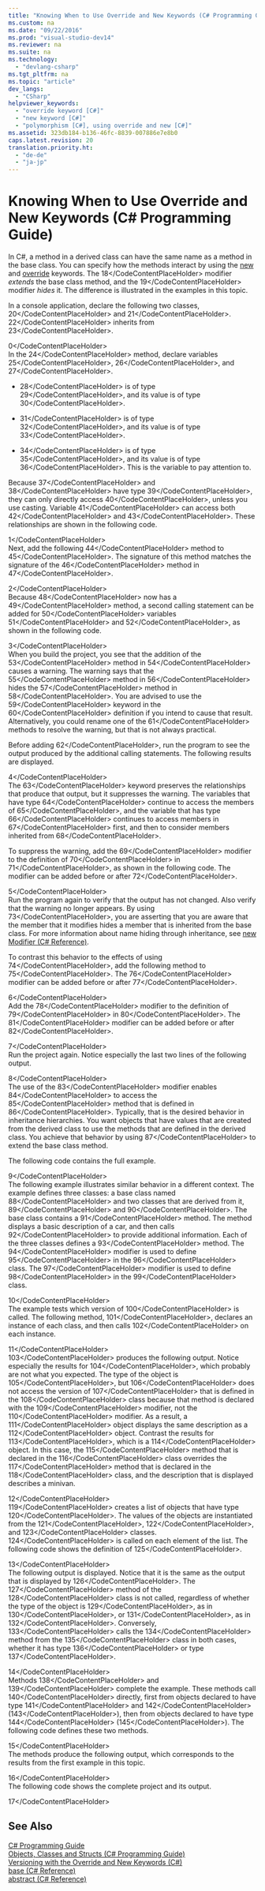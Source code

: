```yaml
---
title: "Knowing When to Use Override and New Keywords (C# Programming Guide)"
ms.custom: na
ms.date: "09/22/2016"
ms.prod: "visual-studio-dev14"
ms.reviewer: na
ms.suite: na
ms.technology: 
  - "devlang-csharp"
ms.tgt_pltfrm: na
ms.topic: "article"
dev_langs: 
  - "CSharp"
helpviewer_keywords: 
  - "override keyword [C#]"
  - "new keyword [C#]"
  - "polymorphism [C#], using override and new [C#]"
ms.assetid: 323db184-b136-46fc-8839-007886e7e8b0
caps.latest.revision: 20
translation.priority.ht: 
  - "de-de"
  - "ja-jp"
---
```

# Knowing When to Use Override and New Keywords (C# Programming Guide)
In C#, a method in a derived class can have the same name as a method in the base class. You can specify how the methods interact by using the [new](../vs140/new--csharp-reference-.md) and [override](../vs140/override--csharp-reference-.md) keywords. The <CodeContentPlaceHolder>18\</CodeContentPlaceHolder> modifier *extends* the base class method, and the <CodeContentPlaceHolder>19\</CodeContentPlaceHolder> modifier *hides* it. The difference is illustrated in the examples in this topic.  
  
 In a console application, declare the following two classes, <CodeContentPlaceHolder>20\</CodeContentPlaceHolder> and <CodeContentPlaceHolder>21\</CodeContentPlaceHolder>. <CodeContentPlaceHolder>22\</CodeContentPlaceHolder> inherits from <CodeContentPlaceHolder>23\</CodeContentPlaceHolder>.  
  
<CodeContentPlaceHolder>0\</CodeContentPlaceHolder>  
 In the <CodeContentPlaceHolder>24\</CodeContentPlaceHolder> method, declare variables <CodeContentPlaceHolder>25\</CodeContentPlaceHolder>, <CodeContentPlaceHolder>26\</CodeContentPlaceHolder>, and <CodeContentPlaceHolder>27\</CodeContentPlaceHolder>.  
  
-   <CodeContentPlaceHolder>28\</CodeContentPlaceHolder> is of type <CodeContentPlaceHolder>29\</CodeContentPlaceHolder>, and its value is of type <CodeContentPlaceHolder>30\</CodeContentPlaceHolder>.  
  
-   <CodeContentPlaceHolder>31\</CodeContentPlaceHolder> is of type <CodeContentPlaceHolder>32\</CodeContentPlaceHolder>, and its value is of type <CodeContentPlaceHolder>33\</CodeContentPlaceHolder>.  
  
-   <CodeContentPlaceHolder>34\</CodeContentPlaceHolder> is of type <CodeContentPlaceHolder>35\</CodeContentPlaceHolder>, and its value is of type <CodeContentPlaceHolder>36\</CodeContentPlaceHolder>. This is the variable to pay attention to.  
  
 Because <CodeContentPlaceHolder>37\</CodeContentPlaceHolder> and <CodeContentPlaceHolder>38\</CodeContentPlaceHolder> have type <CodeContentPlaceHolder>39\</CodeContentPlaceHolder>, they can only directly access <CodeContentPlaceHolder>40\</CodeContentPlaceHolder>, unless you use casting. Variable <CodeContentPlaceHolder>41\</CodeContentPlaceHolder> can access both <CodeContentPlaceHolder>42\</CodeContentPlaceHolder> and <CodeContentPlaceHolder>43\</CodeContentPlaceHolder>. These relationships are shown in the following code.  
  
<CodeContentPlaceHolder>1\</CodeContentPlaceHolder>  
 Next, add the following <CodeContentPlaceHolder>44\</CodeContentPlaceHolder> method to <CodeContentPlaceHolder>45\</CodeContentPlaceHolder>. The signature of this method matches the signature of the <CodeContentPlaceHolder>46\</CodeContentPlaceHolder> method in <CodeContentPlaceHolder>47\</CodeContentPlaceHolder>.  
  
<CodeContentPlaceHolder>2\</CodeContentPlaceHolder>  
 Because <CodeContentPlaceHolder>48\</CodeContentPlaceHolder> now has a <CodeContentPlaceHolder>49\</CodeContentPlaceHolder> method, a second calling statement can be added for <CodeContentPlaceHolder>50\</CodeContentPlaceHolder> variables <CodeContentPlaceHolder>51\</CodeContentPlaceHolder> and <CodeContentPlaceHolder>52\</CodeContentPlaceHolder>, as shown in the following code.  
  
<CodeContentPlaceHolder>3\</CodeContentPlaceHolder>  
 When you build the project, you see that the addition of the <CodeContentPlaceHolder>53\</CodeContentPlaceHolder> method in <CodeContentPlaceHolder>54\</CodeContentPlaceHolder> causes a warning. The warning says that the <CodeContentPlaceHolder>55\</CodeContentPlaceHolder> method in <CodeContentPlaceHolder>56\</CodeContentPlaceHolder> hides the <CodeContentPlaceHolder>57\</CodeContentPlaceHolder> method in <CodeContentPlaceHolder>58\</CodeContentPlaceHolder>. You are advised to use the <CodeContentPlaceHolder>59\</CodeContentPlaceHolder> keyword in the <CodeContentPlaceHolder>60\</CodeContentPlaceHolder> definition if you intend to cause that result. Alternatively, you could rename one of the <CodeContentPlaceHolder>61\</CodeContentPlaceHolder> methods to resolve the warning, but that is not always practical.  
  
 Before adding <CodeContentPlaceHolder>62\</CodeContentPlaceHolder>, run the program to see the output produced by the additional calling statements. The following results are displayed.  
  
<CodeContentPlaceHolder>4\</CodeContentPlaceHolder>  
 The <CodeContentPlaceHolder>63\</CodeContentPlaceHolder> keyword preserves the relationships that produce that output, but it suppresses the warning. The variables that have type <CodeContentPlaceHolder>64\</CodeContentPlaceHolder> continue to access the members of <CodeContentPlaceHolder>65\</CodeContentPlaceHolder>, and the variable that has type <CodeContentPlaceHolder>66\</CodeContentPlaceHolder> continues to access members in <CodeContentPlaceHolder>67\</CodeContentPlaceHolder> first, and then to consider members inherited from <CodeContentPlaceHolder>68\</CodeContentPlaceHolder>.  
  
 To suppress the warning, add the <CodeContentPlaceHolder>69\</CodeContentPlaceHolder> modifier to the definition of <CodeContentPlaceHolder>70\</CodeContentPlaceHolder> in <CodeContentPlaceHolder>71\</CodeContentPlaceHolder>, as shown in the following code. The modifier can be added before or after <CodeContentPlaceHolder>72\</CodeContentPlaceHolder>.  
  
<CodeContentPlaceHolder>5\</CodeContentPlaceHolder>  
 Run the program again to verify that the output has not changed. Also verify that the warning no longer appears. By using <CodeContentPlaceHolder>73\</CodeContentPlaceHolder>, you are asserting that you are aware that the member that it modifies hides a member that is inherited from the base class. For more information about name hiding through inheritance, see [new Modifier (C# Reference)](../vs140/new-modifier--csharp-reference-.md).  
  
 To contrast this behavior to the effects of using <CodeContentPlaceHolder>74\</CodeContentPlaceHolder>, add the following method to <CodeContentPlaceHolder>75\</CodeContentPlaceHolder>. The <CodeContentPlaceHolder>76\</CodeContentPlaceHolder> modifier can be added before or after <CodeContentPlaceHolder>77\</CodeContentPlaceHolder>.  
  
<CodeContentPlaceHolder>6\</CodeContentPlaceHolder>  
 Add the <CodeContentPlaceHolder>78\</CodeContentPlaceHolder> modifier to the definition of <CodeContentPlaceHolder>79\</CodeContentPlaceHolder> in <CodeContentPlaceHolder>80\</CodeContentPlaceHolder>. The <CodeContentPlaceHolder>81\</CodeContentPlaceHolder> modifier can be added before or after <CodeContentPlaceHolder>82\</CodeContentPlaceHolder>.  
  
<CodeContentPlaceHolder>7\</CodeContentPlaceHolder>  
 Run the project again. Notice especially the last two lines of the following output.  
  
<CodeContentPlaceHolder>8\</CodeContentPlaceHolder>  
 The use of the <CodeContentPlaceHolder>83\</CodeContentPlaceHolder> modifier enables <CodeContentPlaceHolder>84\</CodeContentPlaceHolder> to access the <CodeContentPlaceHolder>85\</CodeContentPlaceHolder> method that is defined in <CodeContentPlaceHolder>86\</CodeContentPlaceHolder>. Typically, that is the desired behavior in inheritance hierarchies. You want objects that have values that are created from the derived class to use the methods that are defined in the derived class. You achieve that behavior by using <CodeContentPlaceHolder>87\</CodeContentPlaceHolder> to extend the base class method.  
  
 The following code contains the full example.  
  
<CodeContentPlaceHolder>9\</CodeContentPlaceHolder>  
 The following example illustrates similar behavior in a different context. The example defines three classes: a base class named <CodeContentPlaceHolder>88\</CodeContentPlaceHolder> and two classes that are derived from it, <CodeContentPlaceHolder>89\</CodeContentPlaceHolder> and <CodeContentPlaceHolder>90\</CodeContentPlaceHolder>. The base class contains a <CodeContentPlaceHolder>91\</CodeContentPlaceHolder> method. The method displays a basic description of a car, and then calls <CodeContentPlaceHolder>92\</CodeContentPlaceHolder> to provide additional information. Each of the three classes defines a <CodeContentPlaceHolder>93\</CodeContentPlaceHolder> method. The <CodeContentPlaceHolder>94\</CodeContentPlaceHolder> modifier is used to define <CodeContentPlaceHolder>95\</CodeContentPlaceHolder> in the <CodeContentPlaceHolder>96\</CodeContentPlaceHolder> class. The <CodeContentPlaceHolder>97\</CodeContentPlaceHolder> modifier is used to define <CodeContentPlaceHolder>98\</CodeContentPlaceHolder> in the <CodeContentPlaceHolder>99\</CodeContentPlaceHolder> class.  
  
<CodeContentPlaceHolder>10\</CodeContentPlaceHolder>  
 The example tests which version of <CodeContentPlaceHolder>100\</CodeContentPlaceHolder> is called. The following method, <CodeContentPlaceHolder>101\</CodeContentPlaceHolder>, declares an instance of each class, and then calls <CodeContentPlaceHolder>102\</CodeContentPlaceHolder> on each instance.  
  
<CodeContentPlaceHolder>11\</CodeContentPlaceHolder>  
 <CodeContentPlaceHolder>103\</CodeContentPlaceHolder> produces the following output. Notice especially the results for <CodeContentPlaceHolder>104\</CodeContentPlaceHolder>, which probably are not what you expected. The type of the object is <CodeContentPlaceHolder>105\</CodeContentPlaceHolder>, but <CodeContentPlaceHolder>106\</CodeContentPlaceHolder> does not access the version of <CodeContentPlaceHolder>107\</CodeContentPlaceHolder> that is defined in the <CodeContentPlaceHolder>108\</CodeContentPlaceHolder> class because that method is declared with the <CodeContentPlaceHolder>109\</CodeContentPlaceHolder> modifier, not the <CodeContentPlaceHolder>110\</CodeContentPlaceHolder> modifier. As a result, a <CodeContentPlaceHolder>111\</CodeContentPlaceHolder> object displays the same description as a <CodeContentPlaceHolder>112\</CodeContentPlaceHolder> object. Contrast the results for <CodeContentPlaceHolder>113\</CodeContentPlaceHolder>, which is a <CodeContentPlaceHolder>114\</CodeContentPlaceHolder> object. In this case, the <CodeContentPlaceHolder>115\</CodeContentPlaceHolder> method that is declared in the <CodeContentPlaceHolder>116\</CodeContentPlaceHolder> class overrides the <CodeContentPlaceHolder>117\</CodeContentPlaceHolder> method that is declared in the <CodeContentPlaceHolder>118\</CodeContentPlaceHolder> class, and the description that is displayed describes a minivan.  
  
<CodeContentPlaceHolder>12\</CodeContentPlaceHolder>  
 <CodeContentPlaceHolder>119\</CodeContentPlaceHolder> creates a list of objects that have type <CodeContentPlaceHolder>120\</CodeContentPlaceHolder>. The values of the objects are instantiated from the <CodeContentPlaceHolder>121\</CodeContentPlaceHolder>, <CodeContentPlaceHolder>122\</CodeContentPlaceHolder>, and <CodeContentPlaceHolder>123\</CodeContentPlaceHolder> classes. <CodeContentPlaceHolder>124\</CodeContentPlaceHolder> is called on each element of the list. The following code shows the definition of <CodeContentPlaceHolder>125\</CodeContentPlaceHolder>.  
  
<CodeContentPlaceHolder>13\</CodeContentPlaceHolder>  
 The following output is displayed. Notice that it is the same as the output that is displayed by <CodeContentPlaceHolder>126\</CodeContentPlaceHolder>. The <CodeContentPlaceHolder>127\</CodeContentPlaceHolder> method of the <CodeContentPlaceHolder>128\</CodeContentPlaceHolder> class is not called, regardless of whether the type of the object is <CodeContentPlaceHolder>129\</CodeContentPlaceHolder>, as in <CodeContentPlaceHolder>130\</CodeContentPlaceHolder>, or <CodeContentPlaceHolder>131\</CodeContentPlaceHolder>, as in <CodeContentPlaceHolder>132\</CodeContentPlaceHolder>. Conversely, <CodeContentPlaceHolder>133\</CodeContentPlaceHolder> calls the <CodeContentPlaceHolder>134\</CodeContentPlaceHolder> method from the <CodeContentPlaceHolder>135\</CodeContentPlaceHolder> class in both cases, whether it has type <CodeContentPlaceHolder>136\</CodeContentPlaceHolder> or type <CodeContentPlaceHolder>137\</CodeContentPlaceHolder>.  
  
<CodeContentPlaceHolder>14\</CodeContentPlaceHolder>  
 Methods <CodeContentPlaceHolder>138\</CodeContentPlaceHolder> and <CodeContentPlaceHolder>139\</CodeContentPlaceHolder> complete the example. These methods call <CodeContentPlaceHolder>140\</CodeContentPlaceHolder> directly, first from objects declared to have type <CodeContentPlaceHolder>141\</CodeContentPlaceHolder> and <CodeContentPlaceHolder>142\</CodeContentPlaceHolder> (<CodeContentPlaceHolder>143\</CodeContentPlaceHolder>), then from objects declared to have type <CodeContentPlaceHolder>144\</CodeContentPlaceHolder> (<CodeContentPlaceHolder>145\</CodeContentPlaceHolder>). The following code defines these two methods.  
  
<CodeContentPlaceHolder>15\</CodeContentPlaceHolder>  
 The methods produce the following output, which corresponds to the results from the first example in this topic.  
  
<CodeContentPlaceHolder>16\</CodeContentPlaceHolder>  
 The following code shows the complete project and its output.  
  
<CodeContentPlaceHolder>17\</CodeContentPlaceHolder>  
## See Also  
 [C# Programming Guide](../vs140/csharp-programming-guide.md)   
 [Objects, Classes and Structs (C# Programming Guide)](../vs140/classes-and-structs--csharp-programming-guide-.md)   
 [Versioning with the Override and New Keywords (C#)](../vs140/versioning-with-the-override-and-new-keywords--csharp-programming-guide-.md)   
 [base (C# Reference)](../vs140/base--csharp-reference-.md)   
 [abstract (C# Reference)](../vs140/abstract--csharp-reference-.md)